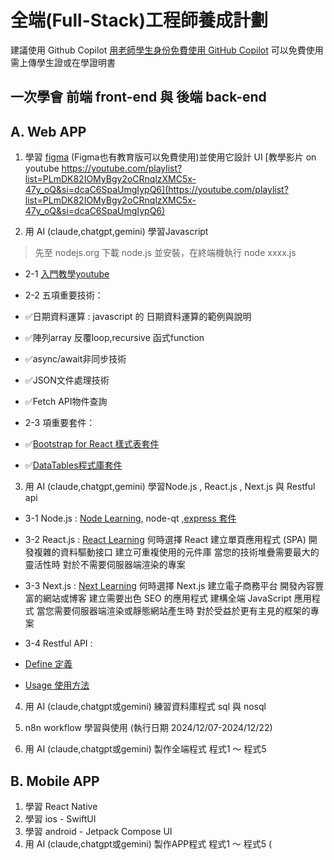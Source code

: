 
# 全端(Full-Stack)工程師養成計劃
建議使用 Github Copilot 
[用老師學生身份免費使用 GitHub Copilot](https://medium.com/%E5%BD%BC%E5%BE%97%E6%BD%98%E7%9A%84-swift-ios-app-%E9%96%8B%E7%99%BC%E5%95%8F%E9%A1%8C%E8%A7%A3%E7%AD%94%E9%9B%86/%E7%94%A8%E8%80%81%E5%B8%AB-%E5%AD%B8%E7%94%9F%E8%BA%AB%E4%BB%BD%E5%85%8D%E8%B2%BB%E4%BD%BF%E7%94%A8-github-copilot-223236e0e0e8)
 可以免費使用需上傳學生證或在學證明書

## 一次學會 前端 front-end 與 後端 back-end

## A. Web APP

1. 學習 [figma](https://www.figma.com) (Figma也有教育版可以免費使用)並使用它設計 UI
   [教學影片 on youtube https://youtube.com/playlist?list=PLmDK82IOMyBgy2oCRnqlzXMC5x-47y_oQ&si=dcaC6SpaUmgIypQ6](https://youtube.com/playlist?list=PLmDK82IOMyBgy2oCRnqlzXMC5x-47y_oQ&si=dcaC6SpaUmgIypQ6)

2. 用 AI (claude,chatgpt,gemini) 學習Javascript 

>   先至 nodejs.org 下載 node.js 並安裝，在終端機執行 node xxxx.js 
   
+ 2-1 [入門教學youtube](https://youtu.be/0FLkwZ-PH2I?si=ZrUhfvpNxE-oj8Wp) 
   
+ 2-2 五項重要技術：
+ ✅日期資料運算 : javascript 的 日期資料運算的範例與說明
+ ✅陣列array 反覆loop,recursive 函式function
+ ✅async/await非同步技術
+ ✅JSON文件處理技術
+ ✅Fetch API物件查詢

+ 2-3 項重要套件：
+ ✅[Bootstrap for React 樣式表套件](https://react-bootstrap.netlify.app/)
+ ✅[DataTables程式庫套件](https://datatables.net/manual/react)

3. 用 AI (claude,chatgpt,gemini) 學習Node.js , React.js , Next.js 與 Restful api 

+ 3-1 Node.js : [Node Learning](https://nodejs.org/en/learn/getting-started/introduction-to-nodejs), node-qt ,[express 套件](https://expressjs.com/)
+ 3-2 React.js : [React Learning](https://react.dev/learn)
何時選擇 React
建立單頁應用程式 (SPA)
開發複雜的資料驅動接口
建立可重複使用的元件庫
當您的技術堆疊需要最大的靈活性時
對於不需要伺服器端渲染的專案

+ 3-3 Next.js : [Next Learning](https://nextjs.org/learn)
何時選擇 Next.js
建立電子商務平台
開發內容豐富的網站或博客
建立需要出色 SEO 的應用程式
建構全端 JavaScript 應用程式
當您需要伺服器端渲染或靜態網站產生時
對於受益於更有主見的框架的專案
 
+ 3-4 Restful API :
+ [Define 定義](https://aws.amazon.com/tw/what-is/restful-api/)
+ [Usage 使用方法](https://learn.microsoft.com/zh-tw/azure/architecture/best-practices/api-design#define-api-operations-in-terms-of-http-methods)

4. 用 AI (claude,chatgpt或gemini) 練習資料庫程式 sql 與 nosql  

5. n8n workflow 學習與使用 (執行日期 2024/12/07-2024/12/22)

6. 用 AI (claude,chatgpt或gemini) 製作全端程式 程式1 ～ 程式5  
   
## B. Mobile APP
1. 學習 React Native  
2. 學習 ios - SwiftUI  
3. 學習 android - Jetpack Compose UI  
4. 用 AI (claude,chatgpt或gemini) 製作APP程式 程式1 ～ 程式5 ( 

